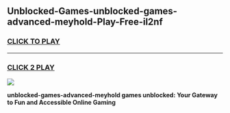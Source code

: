 
## Unblocked-Games-unblocked-games-advanced-meyhold-Play-Free-il2nf
<h3>
<a href="https://premium76.site?title=unblocked-games-advanced-meyhold&ref=24M">CLICK TO PLAY</a></h3>
<hr>

<h3>
<a href="https://premium76.site?title=unblocked-games-advanced-meyhold&ref=24M">CLICK 2 PLAY</a>
  
</h3>

<a href="https://premium76.site?title=unblocked-games-advanced-meyhold&ref=24M"><img src="https://clearcache.store/games.png"></a>


**unblocked-games-advanced-meyhold games unblocked: Your Gateway to Fun and Accessible Online Gaming**

